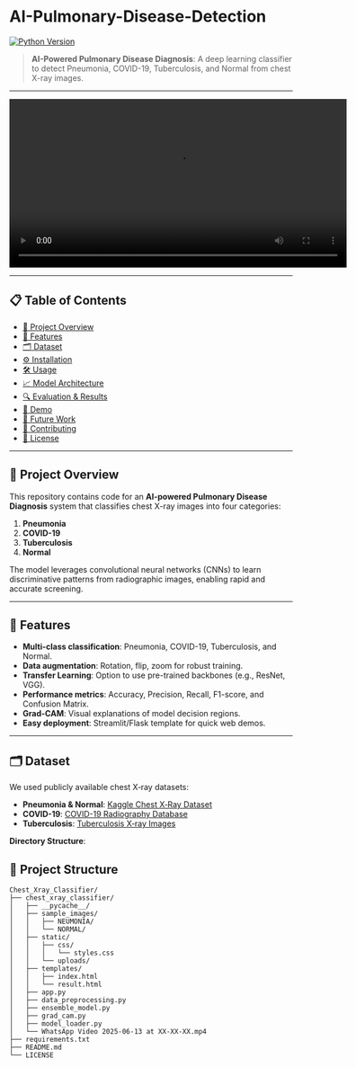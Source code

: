 # AI-Pulmonary-Disease-Detection


[![Python Version](https://img.shields.io/badge/python-3.8%2B-green.svg)](https://www.python.org/)

> **AI-Powered Pulmonary Disease Diagnosis**: A deep learning classifier to detect Pneumonia, COVID-19, Tuberculosis, and Normal from chest X-ray images.

---

<video width="600" controls>
  <source src="WhatsApp Video 2025-06-13 at 10.11.53.mp4" type="video/mp4">
  Your browser does not support the video tag.
</video>

-----

## 📋 Table of Contents
- [🎯 Project Overview](#-project-overview)
- [🚀 Features](#-features)
- [🗂️ Dataset](#-dataset)
- [⚙️ Installation](#-installation)
- [🛠️ Usage](#-usage)
- [📈 Model Architecture](#-model-architecture)
- [🔍 Evaluation & Results](#-evaluation--results)
- [🎥 Demo](#-demo)
- [🧠 Future Work](#-future-work)
- [🤝 Contributing](#-contributing)
- [📄 License](#-license)

---

## 🎯 Project Overview
This repository contains code for an **AI-powered Pulmonary Disease Diagnosis** system that classifies chest X-ray images into four categories:

1. **Pneumonia**  
2. **COVID-19**  
3. **Tuberculosis**  
4. **Normal**  

The model leverages convolutional neural networks (CNNs) to learn discriminative patterns from radiographic images, enabling rapid and accurate screening.

---

## 🚀 Features
- **Multi-class classification**: Pneumonia, COVID-19, Tuberculosis, and Normal.  
- **Data augmentation**: Rotation, flip, zoom for robust training.  
- **Transfer Learning**: Option to use pre-trained backbones (e.g., ResNet, VGG).  
- **Performance metrics**: Accuracy, Precision, Recall, F1-score, and Confusion Matrix.  
- **Grad-CAM**: Visual explanations of model decision regions.  
- **Easy deployment**: Streamlit/Flask template for quick web demos.  

---

## 🗂️ Dataset
We used publicly available chest X‑ray datasets:  
- **Pneumonia & Normal**: [Kaggle Chest X‑Ray Dataset](https://www.kaggle.com/paultimothymooney/chest-xray-pneumonia)  
- **COVID-19**: [COVID-19 Radiography Database](https://www.kaggle.com/tawsifurrahman/covid19-radiography-database)  
- **Tuberculosis**: [Tuberculosis X‑ray Images](https://www.kaggle.com/adityaomkar/pediatric-tuberculosis-chest-xray)

**Directory Structure**:
## 📂 Project Structure

```plaintext
Chest_Xray_Classifier/
├── chest_xray_classifier/
│   ├── __pycache__/
│   ├── sample_images/
│   │   ├── NEUMONIA/
│   │   └── NORMAL/
│   ├── static/
│   │   ├── css/
│   │   │   └── styles.css
│   │   └── uploads/
│   ├── templates/
│   │   ├── index.html
│   │   └── result.html
│   ├── app.py
│   ├── data_preprocessing.py
│   ├── ensemble_model.py
│   ├── grad_cam.py
│   ├── model_loader.py
│   └── WhatsApp Video 2025-06-13 at XX-XX-XX.mp4
├── requirements.txt
├── README.md
└── LICENSE
```


